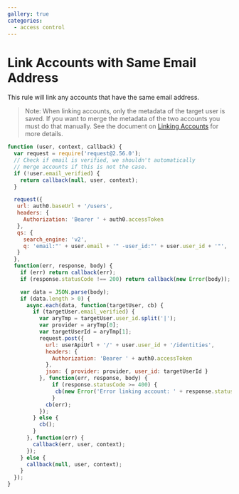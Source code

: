 ```yaml
---
gallery: true
categories:
  - access control
---
```


# Link Accounts with Same Email Address
This rule will link any accounts that have the same email address.

> Note: When linking accounts, only the metadata of the target user is saved. If you want to merge the metadata of the two accounts you must do that manually. See the document on [Linking Accounts](https://auth0.com/docs/link-accounts) for more details.

```js
function (user, context, callback) {
  var request = require('request@2.56.0');
  // Check if email is verified, we shouldn't automatically
  // merge accounts if this is not the case.
  if (!user.email_verified) {
    return callback(null, user, context);
  }

  request({
   url: auth0.baseUrl + '/users',
   headers: {
     Authorization: 'Bearer ' + auth0.accessToken
   },
   qs: {
     search_engine: 'v2',
     q: 'email:"' + user.email + '" -user_id:"' + user.user_id + '"',
   }
  },
  function(err, response, body) {
    if (err) return callback(err);
    if (response.statusCode !== 200) return callback(new Error(body));

    var data = JSON.parse(body);
    if (data.length > 0) {
      async.each(data, function(targetUser, cb) {
        if (targetUser.email_verified) {
          var aryTmp = targetUser.user_id.split('|');
          var provider = aryTmp[0];
          var targetUserId = aryTmp[1];
          request.post({
            url: userApiUrl + '/' + user.user_id + '/identities',
            headers: {
              Authorization: 'Bearer ' + auth0.accessToken
            },
            json: { provider: provider, user_id: targetUserId }
          }, function(err, response, body) {
              if (response.statusCode >= 400) {
               cb(new Error('Error linking account: ' + response.statusMessage));  
              }
            cb(err);
          });
        } else {
          cb();
        }
      }, function(err) {
        callback(err, user, context);
      });
    } else {
      callback(null, user, context);
    }
  });
}
```
